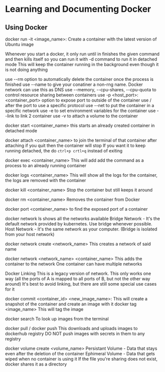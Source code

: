 # Learning and Documenting Docker

## Using Docker

docker run -it <image_name>:<tag> <command>
Create a container with the latest version of Ubuntu image

Whenever you start a docker, it only run until in finishes the given command and then kills itself
so you can run it with -d command to run it in detached mode
This will keep the container running in the background even though it is not doing anything

use --rm option to automatically delete the container once the process is finished
use --name to give your conatiner a non-rng name. Docker network can use this as DNS
use --memory, --cpu-shares, --cpu-quota to control resource sharing between containers
use -p <host_port>:<container_port> option to expose port to outside of the container
use /<protocol> after the port to use a specific protocol
use --net to put the container in a specific network
use -e to set environment variables for the container
use --link to link 2 container
use -v to attach a volume to the container


docker start <container_name>
this starts an already created container in detached mode


docker attach <container_name>
to join the terminal of that container
after attaching if you quit then the container will stop
If you want it to keep running detached, the do `ctrl+p crtl+q` instead of exiting

docker exec <container_name> <command>
This will add add the command as a process to an already running container

docker logs <container_name>
This will show all the logs for the container, the logs are removed with the container

docker kill <container_name>
Stop the container but still keeps it around

docker rm <container_name>
Removes the container from Docker

docker port <container_name>
to find the exposed port of a container

docker network ls
shows all the networks available
Bridge Network - It's the default network provided by kubernetes. Use bridge whenever possible.
Host Network - It's the same network as your computer. (Bridge is isolated from your host network)

docker network create <network_name>
This creates a network of said name

docker network <network_name> <container_name>
This adds the container to the network
One container can have multiple networks

Docker Linking
This is a legacy version of network.
This only works one way (all the ports of A is mapped to all ports of B, but not the other way around)
It's best to avoid linking, but there are still some special use cases for it

docker commit <container_id> <new_image_name>:<tag>
This will create a snapshot of the container and create an image with it
docker tag <image_name> <tag>
This will tag the image

docker search <something>
To look up images from the terminal

docker pull / docker push
This downloads and uploads images to dockerhub registry
DO NOT push images with secrets in them to any registry

docker volume create <volume_name>
Persistant Volume - Data that stays even after the deletion of the container
Ephimeral Volume - Data that gets wiped when no container is using it
If the file you're sharing does not exist, docker shares it as a directory
